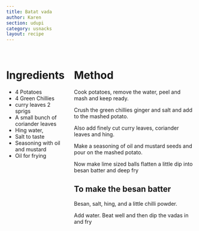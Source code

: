 ```yaml
---
title: Batat vada
author: Karen
section: udupi
category: usnacks
layout: recipe
---
```

<br>
<div class='columns'> <div class='column is-one-third p-3' markdown='1'>

# Ingredients

* 4 Potatoes
* 4 Green Chillies
* curry leaves 2 sprigs
* A small bunch of coriander leaves
* Hing water,
* Salt to taste
* Seasoning with oil and mustard
* Oil for frying
 
</div> <div class='column is-two-thirds p-3' markdown='1'>

# Method

Cook potatoes, remove the water, peel and mash and keep ready.

Crush the green chillies ginger and salt and add to the mashed potato.

Also add finely cut curry leaves, coriander leaves and hing.

Make a seasoning of oil and mustard seeds and pour on the mashed potato.

Now make lime sized balls flatten a little dip into besan batter and deep fry

## To make the besan batter

Besan, salt, hing, and a little chilli powder.

Add water. Beat well and then dip the vadas in and fry

</div> </div>
